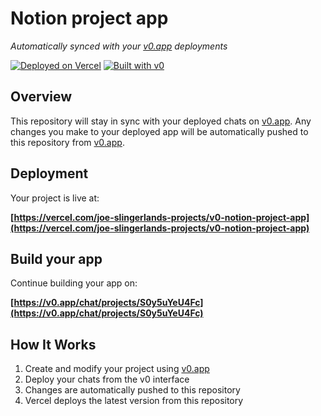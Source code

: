 # Notion project app

*Automatically synced with your [v0.app](https://v0.app) deployments*

[![Deployed on Vercel](https://img.shields.io/badge/Deployed%20on-Vercel-black?style=for-the-badge&logo=vercel)](https://vercel.com/joe-slingerlands-projects/v0-notion-project-app)
[![Built with v0](https://img.shields.io/badge/Built%20with-v0.app-black?style=for-the-badge)](https://v0.app/chat/projects/S0y5uYeU4Fc)

## Overview

This repository will stay in sync with your deployed chats on [v0.app](https://v0.app).
Any changes you make to your deployed app will be automatically pushed to this repository from [v0.app](https://v0.app).

## Deployment

Your project is live at:

**[https://vercel.com/joe-slingerlands-projects/v0-notion-project-app](https://vercel.com/joe-slingerlands-projects/v0-notion-project-app)**

## Build your app

Continue building your app on:

**[https://v0.app/chat/projects/S0y5uYeU4Fc](https://v0.app/chat/projects/S0y5uYeU4Fc)**

## How It Works

1. Create and modify your project using [v0.app](https://v0.app)
2. Deploy your chats from the v0 interface
3. Changes are automatically pushed to this repository
4. Vercel deploys the latest version from this repository
